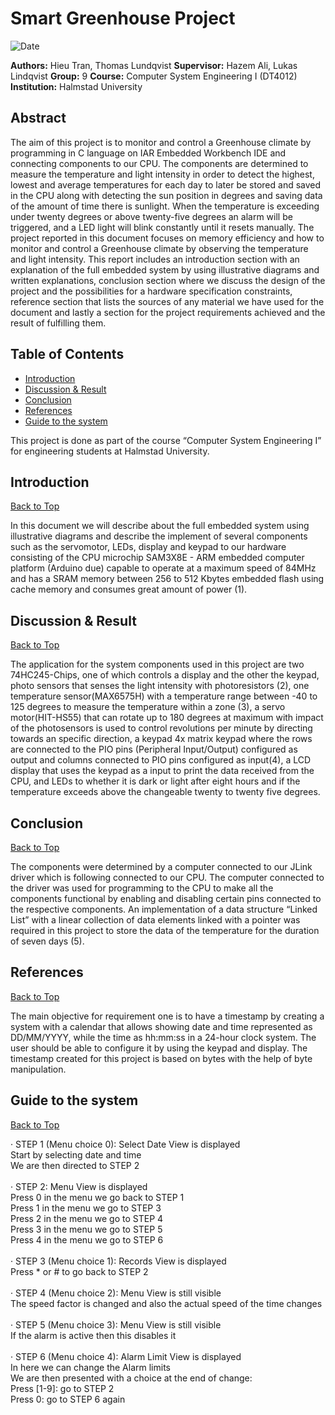 # Smart Greenhouse Project

![Date](https://img.shields.io/badge/Date-2023--01--05-green)

**Authors:** Hieu Tran, Thomas Lundqvist
**Supervisor:** Hazem Ali, Lukas Lindqvist
**Group:** 9
**Course:** Computer System Engineering I (DT4012)
**Institution:** Halmstad University


## Abstract


The aim of this project is to monitor and control a Greenhouse climate by programming in C language on IAR Embedded Workbench IDE and connecting components to our CPU. The components are determined to measure the temperature and light intensity in order to detect the highest, lowest and average temperatures for each day to later be stored and saved in the CPU along with detecting the sun position in degrees and saving data of the amount of time there is sunlight. When the temperature is exceeding under twenty degrees or above twenty-five degrees an alarm will be triggered, and a LED light will blink constantly until it resets manually.
The project reported in this document focuses on memory efficiency and how to monitor and control a Greenhouse climate by observing the temperature and light intensity. This report includes an introduction section with an explanation of the full embedded system by using illustrative diagrams and written explanations, conclusion section where we discuss the design of the project and the possibilities for a hardware specification constraints, reference section that lists the sources of any material we have used for the document and lastly a section for the project requirements achieved and the result of fulfilling them.


## Table of Contents


- [Introduction](#introduction)
- [Discussion & Result](#discussion--result)
- [Conclusion](#conclusion)
- [References](#references)
- [Guide to the system](#guide-to-the-system)

<p>  This project is done as part of the course “Computer System Engineering I” for engineering students at Halmstad University.


## Introduction

[Back to Top](#table-of-contents)


<p>  In this document we will describe about the full embedded system using illustrative diagrams and describe the implement of several components such as the servomotor, LEDs, display and keypad to our hardware consisting of the CPU microchip SAM3X8E - ARM embedded computer platform (Arduino due) capable to operate at a maximum speed of 84MHz and has a SRAM memory between 256 to 512 Kbytes embedded flash using cache memory and consumes great amount of power (1).


## Discussion & Result

[Back to Top](#table-of-contents)


<p>  The application for the system components used in this project are two 74HC245-Chips, one of which controls a display and the other the keypad, photo sensors that senses the light intensity with photoresistors (2), one temperature sensor(MAX6575H) with a temperature range between -40 to 125 degrees to measure the temperature within a zone (3), a servo motor(HIT-HS55) that can rotate up to 180 degrees at maximum with impact of the photosensors is used to control revolutions per minute by directing towards an specific direction, a keypad 4x matrix keypad where the rows are connected to the PIO pins (Peripheral Input/Output) configured as output and columns connected to PIO pins configured as input(4), a LCD display that uses the keypad as a input to print the data received from the CPU, and LEDs to whether it is dark or light after eight hours and if the temperature exceeds above the changeable twenty to twenty five degrees.


## Conclusion

[Back to Top](#table-of-contents)


<p>  The components were determined by a computer connected to our JLink driver which is following connected to our CPU. The computer connected to the driver was used for programming to the CPU to make all the components functional by enabling and disabling certain pins connected to the respective components. An implementation of a data structure “Linked List” with a linear collection of data elements linked with a pointer was required in this project to store the data of the temperature for the duration of seven days (5).


## References

[Back to Top](#table-of-contents)


<p>  The main objective for requirement one is to have a timestamp by creating a system with a calendar that allows showing date and time represented as DD/MM/YYYY, while the time as hh:mm:ss in a 24-hour clock system. The user should be able to configure it by using the keypad and display. The timestamp created for this project is based on bytes with the help of byte manipulation.


## Guide to the system

[Back to Top](#table-of-contents)


<p>  · STEP 1 (Menu choice 0): Select Date View is displayed <br>
Start by selecting date and time <br>
We are then directed to STEP 2 <br><br>
· STEP 2: Menu View is displayed <br>
Press 0 in the menu we go back to STEP 1 <br>
Press 1 in the menu we go to STEP 3 <br>
Press 2 in the menu we go to STEP 4 <br>
Press 3 in the menu we go to STEP 5 <br>
Press 4 in the menu we go to STEP 6 <br><br>
·   	STEP 3 (Menu choice 1):  Records View is displayed <br>
Press * or # to go back to STEP 2 <br><br>
·   	STEP 4 (Menu choice 2):  Menu View is still visible  <br>
The speed factor is changed and also the actual speed of the time changes <br><br>
·   	STEP 5 (Menu choice 3): Menu View is still visible <br>
If the alarm is active then this disables it <br><br>
·   	STEP 6 (Menu choice 4): Alarm Limit View is displayed <br>
In here we can change the Alarm limits <br>
We are then presented with a choice at the end of change: <br>
Press [1-9]: go to STEP 2 <br>
Press 0: go to STEP 6 again <br>
